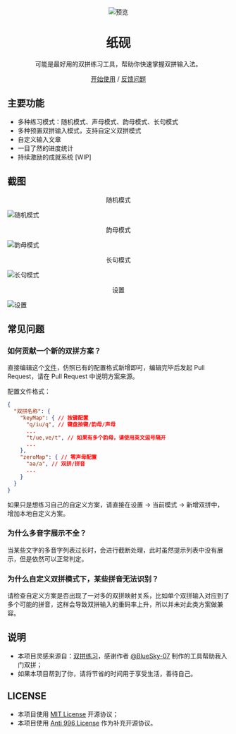 <div align="center">
<img src="./screenshots/cover.png" alt="预览"/>

<h1 align="center">纸砚</h1>

可能是最好用的双拼练习工具，帮助你快速掌握双拼输入法。

[开始使用](https://propathee.github.io/shuangpin/#/) / [反馈问题](https://github.com/propathee/shuangpin/issues)

</div>


## 主要功能
- 多种练习模式：随机模式、声母模式、韵母模式、长句模式
- 多种预置双拼输入模式，支持自定义双拼模式
- 自定义输入文章
- 一目了然的进度统计
- 持续激励的成就系统 [WIP]

## 截图

<div align="center">随机模式</div>

![随机模式](./screenshots/random.png)

<div align="center">韵母模式</div>

![韵母模式](./screenshots/lead-mode.png)


<div align="center">长句模式</div>

![长句模式](./screenshots/p-mode.png)


<div align="center">设置</div>

![设置](./screenshots/setting.png)

## 常见问题
### 如何贡献一个新的双拼方案？
直接编辑这个[文件](./src/utils/spconfig.json)，仿照已有的配置格式新增即可，编辑完毕后发起 Pull Request，请在 Pull Request 中说明方案来源。

配置文件格式：
```json
{
  "双拼名称": {
    "keyMap": { // 按键配置
      "q/iu/q", // 键盘按键/韵母/声母
      ...
      "t/ue,ve/t", // 如果有多个韵母，请使用英文逗号隔开
      ...
    },
    "zeroMap": { // 零声母配置
      "aa/a", // 双拼/拼音
      ...
    }
  }
}
```

如果只是想练习自己的自定义方案，请直接在设置 -> 当前模式 -> 新增双拼中，增加本地自定义方案。

### 为什么多音字展示不全？
当某些文字的多音字列表过长时，会进行截断处理，此时虽然提示列表中没有展示，但是依然可以正常判定。

### 为什么自定义双拼模式下，某些拼音无法识别？
请检查自定义方案是否出现了一对多的双拼映射关系，比如单个双拼输入对应到了多个可能的拼音，这样会导致双拼输入的重码率上升，所以并未对此类方案做兼容。

## 说明
- 本项目灵感来源自：[双拼练习](https://github.com/BlueSky-07/Shuang)，感谢作者 [@BlueSky-07](https://github.com/BlueSky-07) 制作的工具帮助我入门双拼；
- 如果本项目帮到了你，请将节省的时间用于享受生活，善待自己。

## LICENSE
- 本项目使用 [MIT License](https://en.wikipedia.org/wiki/MIT_License) 开源协议；
- 本项目使用 [Anti 996 License](https://github.com/kattgu7/Anti-996-License/blob/master/LICENSE_CN_EN) 作为补充开源协议。
